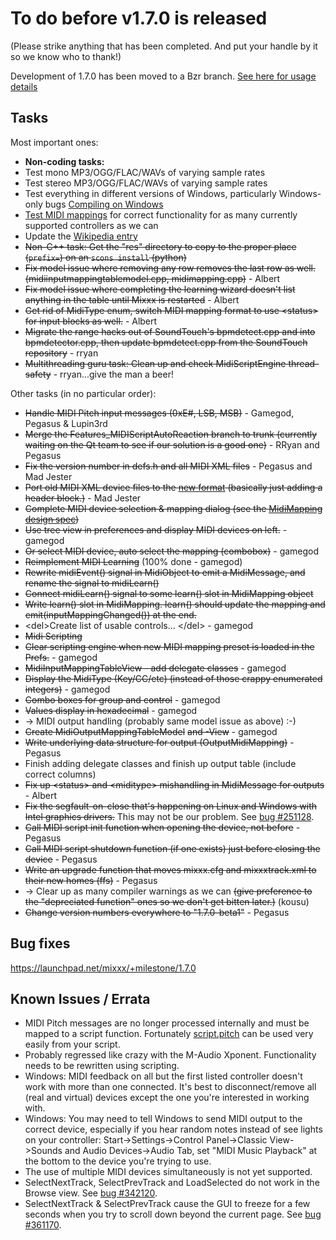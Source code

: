 # To do before v1.7.0 is released

(Please strike anything that has been completed. And put your handle by
it so we know who to thank\!)

Development of 1.7.0 has been moved to a Bzr branch. [See here for usage
details](https://code.launchpad.net/~mixxxdevelopers/mixxx/release-1.6.2)

## Tasks

Most important ones:

  - **Non-coding tasks:**
  - Test mono MP3/OGG/FLAC/WAVs of varying sample rates
  - Test stereo MP3/OGG/FLAC/WAVs of varying sample rates
  - Test everything in different versions of Windows, particularly
    Windows-only bugs [Compiling on Windows](compiling_on_windows)
  - [Test MIDI mappings](Supported%20Controller%20Test%20Grid) for
    correct functionality for as many currently supported controllers as
    we can
  - Update the [Wikipedia entry](http://en.wikipedia.org/wiki/Mixxx)
  - ~~Non-C++ task: Get the "res" directory to copy to the proper place
    (`prefix=`) on an `scons install` (python)~~
  - ~~Fix model issue where removing any row removes the last row as
    well. (midiinputmappingtablemodel.cpp, midimapping.cpp)~~ - Albert
  - ~~Fix model issue where completing the learning wizard doesn't list
    anything in the table until Mixxx is restarted~~ - Albert
  - ~~Get rid of MidiType enum, switch MIDI mapping format to use
    \<status\> for input blocks as well.~~ - Albert
  - ~~Migrate the range hacks out of SoundTouch's bpmdetect.cpp and into
    bpmdetector.cpp, then update bpmdetect.cpp from the SoundTouch
    repository~~ - rryan
  - ~~Multithreading guru task: Clean up and check MidiScriptEngine
    thread-safety~~ - rryan...give the man a beer\!

Other tasks (in no particular order):

  - ~~Handle MIDI Pitch input messages (0xE\#, LSB, MSB)~~ - Gamegod,
    Pegasus & Lupin3rd
  - ~~Merge the Features\_MIDIScriptAutoReaction branch to trunk
    (currently waiting on the Qt team to see if our solution is a good
    one)~~ - RRyan and Pegasus
  - ~~Fix the version number in defs.h and all MIDI XML files~~ -
    Pegasus and Mad Jester
  - ~~Port old MIDI XML device files to the [new
    format](midi_controller_mapping_file_format) (basically just adding
    a header block.)~~ - Mad Jester
  - ~~Complete MIDI device selection & mapping dialog (see the
    [MidiMapping design
    spec](midi_scripting#midi_mapping_object_design_spec))~~
  - ~~Use tree view in preferences and display MIDI devices on left.~~ -
    gamegod
  - ~~Or select MIDI device, auto select the mapping (combobox)~~ -
    gamegod
  - ~~Reimplement MIDI Learning~~ (100% done - gamegod)
  - ~~Rewrite midiEvent() signal in MidiObject to emit a MidiMessage,
    and rename the signal to midiLearn()~~
  - ~~Connect midiLearn() signal to some learn() slot in MidiMapping
    object~~
  - ~~Write learn() slot in MidiMapping. learn() should update the
    mapping and emit(inputMappingChanged()) at the end.~~
  - \<del\>Create list of usable controls... \</del\> - gamegod
  - ~~Midi Scripting~~
  - ~~Clear scripting engine when new MIDI mapping preset is loaded in
    the Prefs.~~ - gamegod
  - ~~MidiInputMappingTableView - add delegate classes~~ - gamegod
  - ~~Display the MidiType (Key/CC/etc) (instead of those crappy
    enumerated integers)~~ - gamegod
  - ~~Combo boxes for group and control~~ - gamegod
  - ~~Values display in hexadecimal~~ - gamegod
  - \-\> MIDI output handling (probably same model issue as above) :-)
  - ~~Create MidiOutputMappingTableModel~~ ~~and -View~~ - gamegod
  - ~~Write underlying data structure for output (OutputMidiMapping)~~ -
    Pegasus
  - Finish adding delegate classes and finish up output table (include
    correct columns)
  - ~~Fix up \<status\> and \<miditype\> mishandling in MidiMessage for
    outputs~~ - Albert
  - ~~Fix the segfault-on-close that's happening on Linux and Windows
    with Intel graphics drivers.~~ This may not be our problem. See [bug
    \#251128](https://bugs.launchpad.net/bugs/251128).
  - ~~Call MIDI script init function when opening the device, not
    before~~ - Pegasus
  - ~~Call MIDI script shutdown function (if one exists) just before
    closing the device~~ - Pegasus
  - ~~Write an upgrade function that moves mixxx.cfg and mixxxtrack.xml
    to their new homes (ffs)~~ - Pegasus
  - \-\> Clear up as many compiler warnings as we can ~~(give preference
    to the "depreciated function" ones so we don't get bitten later.)~~
    (kousu)
  - ~~Change version numbers everywhere to "1.7.0-beta1"~~ - Pegasus

## Bug fixes

<https://launchpad.net/mixxx/+milestone/1.7.0>

## Known Issues / Errata

  - MIDI Pitch messages are no longer processed internally and must be
    mapped to a script function. Fortunately
    [script.pitch](midi_scripting#available_common_functions) can be
    used very easily from your script.
  - Probably regressed like crazy with the M-Audio Xponent.
    Functionality needs to be rewritten using scripting.
  - Windows: MIDI feedback on all but the first listed controller
    doesn't work with more than one connected. It's best to
    disconnect/remove all (real and virtual) devices except the one
    you're interested in working with.
  - Windows: You may need to tell Windows to send MIDI output to the
    correct device, especially if you hear random notes instead of see
    lights on your controller: Start-\>Settings-\>Control
    Panel-\>Classic View-\>Sounds and Audio Devices-\>Audio Tab, set
    "MIDI Music Playback" at the bottom to the device you're trying to
    use.
  - The use of multiple MIDI devices simultaneously is not yet
    supported.
  - SelectNextTrack, SelectPrevTrack and LoadSelected do not work in the
    Browse view. See [bug
    \#342120](https://bugs.launchpad.net/mixxx/+bug/342120).
  - SelectNextTrack & SelectPrevTrack cause the GUI to freeze for a few
    seconds when you try to scroll down beyond the current page. See
    [bug \#361170](https://bugs.launchpad.net/mixxx/+bug/361170).
